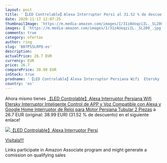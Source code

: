 ```yaml
---
layout: post
title: '【LED Controlable】Alexa Interruptor Persi al 31.52 % de descuento'
date: 2020-11-17 12:07:25
thumbnailImage: 'https://m.media-amazon.com/images/I/31zAUoqziIL._SL200_.jpg'
images: [ 'https://m.media-amazon.com/images/I/31zAUoqziIL._SL200_.jpg' ]
comments: true
category: ofertas
author: ring
slug: 'B07PS5LRPQ-es'
description:
actualPrice: 26.7 EUR
currency: EUR
price: 26.7
comparePrice: 38.99 EUR
inStock: true
prodname: '【LED Controlable】Alexa Interruptor Persiana Wifi  Etersky Interruptor Inteligente Control de APP y Voz Compatible con Alexa y Google Home Interruptor de Reloj para Motor Persiana Tubular  2 Piezas'
country: 'es'
---
```


Ahora mismo tienes [【LED Controlable】Alexa Interruptor Persiana Wifi  Etersky Interruptor Inteligente Control de APP y Voz Compatible con Alexa y Google Home Interruptor de Reloj para Motor Persiana Tubular  2 Piezas](https://www.amazon.es/dp/B07PS5LRPQ/?tag=tolees-21) a 26.7 EUR (original: 38.99 EUR) (31.52 %  de descuento) en el siguiente enlace!

[![【LED Controlable】Alexa Interruptor Persi](https://m.media-amazon.com/images/I/31zAUoqziIL._SL200_.jpg)](https://www.amazon.es/dp/B07PS5LRPQ/?tag=tolees-21)

[Visítala!!!](https://www.amazon.es/dp/B07PS5LRPQ/?tag=tolees-21)

Links participate in Amazon Associate program and might generate a comission on qualifying sales
